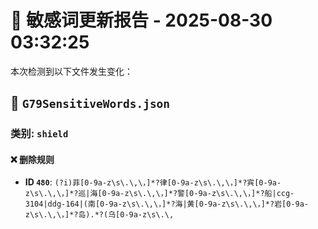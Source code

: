 # 📝 敏感词更新报告 - 2025-08-30 03:32:25

本次检测到以下文件发生变化：

## 📄 `G79SensitiveWords.json`

### 类别: `shield`

#### ❌ 删除规则
- **ID `480`**: `(?i)菲[0-9a-z\s\.\,\，]*?律[0-9a-z\s\.\,\，]*?宾[0-9a-z\s\.\,\，]*?巡|海[0-9a-z\s\.\,\，]*?警[0-9a-z\s\.\,\，]*?船|ccg-3104|ddg-164|(南[0-9a-z\s\.\,\，]*?海|黄[0-9a-z\s\.\,\，]*?岩[0-9a-z\s\.\,\，]*?岛).*?(乌[0-9a-z\s\.\,`

